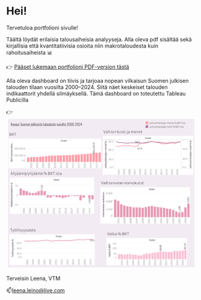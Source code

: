 # Hei!

Tervetuloa portfolioni sivulle! 

Täältä löydät erilaisia talousaiheisia analyyseja. Alla oleva pdf sisältää sekä kirjallisia että kvantitatiivisia osioita niin makrotaloudesta kuin rahoitusaiheista 📊

👉 [Pääset lukemaan portfolioni PDF-version tästä](./Portfolio_Leena.pdf)

Alla oleva dashboard on tiivis ja tarjoaa nopean vilkaisun Suomen julkisen talouden tilaan vuosilta 2000–2024. Siitä näet keskeiset talouden indikaattorit yhdellä silmäyksellä. Tämä dashboard on toteutettu Tableau Publicilla

👉 ![Dashboard Suomen julkisesta taloudesta vuosilta 2000-2024](https://raw.githubusercontent.com/leenaleino/portfolio/main/Dashboard%203.png)




Terveisin Leena, VTM

📫leena.leino@live.com
